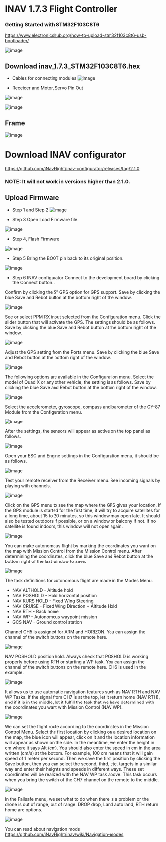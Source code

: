 # INAV 1.7.3 Flight Controller

### Getting Started with STM32F103C8T6
https://www.electronicshub.org/how-to-upload-stm32f103c8t6-usb-bootloader/

![image](https://user-images.githubusercontent.com/19993109/140780448-febede84-03c3-4273-a66f-178484e75ccb.png)


## Download inav_1.7.3_STM32F103C8T6.hex


* Cables for connecting modules
![image](https://user-images.githubusercontent.com/19993109/140774268-1bb3cb9c-603a-4fba-bbcb-0cc5cba95517.png)

* Receicer and Motor, Servo Pin Out

![image](https://user-images.githubusercontent.com/19993109/140774450-e447498e-a044-462c-a7f2-99cccc2b6729.png)

![image](https://user-images.githubusercontent.com/19993109/140774510-0e2ab9ea-3e26-4dfb-a0b3-44394f702c3b.png)

## Frame 

![image](https://user-images.githubusercontent.com/19993109/140774593-b2654240-cabf-4b55-9abf-6fa653c3c14b.png)

# Download INAV configurator

https://github.com/iNavFlight/inav-configurator/releases/tag/2.1.0

### NOTE: It will not work in versions higher than 2.1.0.

## Upload Firmware
* Step 1 and Step 2
![image](https://user-images.githubusercontent.com/19993109/141267643-f8971246-7724-4021-9e5d-1998848587ae.png)

* Step 3 Open Load Firmware file.

![image](https://user-images.githubusercontent.com/19993109/141267858-dd03625d-053d-4b0a-a45d-38c334ea5253.png)

* Step 4, Flash Firmware

![image](https://user-images.githubusercontent.com/19993109/141267945-9cba0dc3-a6b1-4832-b9b9-d05921df7dd7.png)

* Step 5 Bring the BOOT pin back to its original position.

![image](https://user-images.githubusercontent.com/19993109/141268997-cdf3e8ef-b9f4-4aab-9d6f-25ddc8efb2b9.png)

* Step 6 INAV configurator Connect to the development board by clicking the Connect button..

Confirm by clicking the 5” GPS option for GPS support. Save by clicking the blue Save and Rebot button at the bottom right of the window.

![image](https://user-images.githubusercontent.com/19993109/140774708-dd2d429e-9432-4b27-a8c0-24981b8448eb.png)

See or select PPM RX input selected from the Configuration menu. Click the slider button that will activate the GPS. The settings should be as follows. Save by clicking the blue Save and Rebot button at the bottom right of the window.

![image](https://user-images.githubusercontent.com/19993109/140774785-318273c0-2694-4c33-ab01-4be2fbab1ecc.png)

Adjust the GPS setting from the Ports menu. Save by clicking the blue Save and Rebot button at the bottom right of the window.

![image](https://user-images.githubusercontent.com/19993109/140774942-dd042458-c081-41f7-8cc7-373e865bc656.png)

The following options are available in the Configuration menu. Select the model of Quad X or any other vehicle, the setting is as follows. Save by clicking the blue Save and Rebot button at the bottom right of the window.

![image](https://user-images.githubusercontent.com/19993109/140775071-c71d88ec-a4f4-4b77-b577-439d15de7818.png)

Select the accelerometer, gyroscope, compass and barometer of the GY-87 Module from the Configuration menu.

![image](https://user-images.githubusercontent.com/19993109/140775165-6dd3cf4c-7300-4cba-a110-25c946e97eac.png)

After the settings, the sensors will appear as active on the top panel as follows.

![image](https://user-images.githubusercontent.com/19993109/140775286-ecab39b4-f45c-4919-9416-5005c9483d71.png)

Open your ESC and Engine settings in the Configuration menu, it should be as follows.

![image](https://user-images.githubusercontent.com/19993109/140775378-ed299652-a2e0-4636-ada8-d6dd4b41ca3c.png)

Test your remote receiver from the Receiver menu. See incoming signals by playing with channels.

![image](https://user-images.githubusercontent.com/19993109/140775474-36d57210-fe51-4dd5-a172-9ac738bb04ca.png)

Click on the GPS menu to see the map where the GPS gives your location. If the GPS module is started for the first time, it will try to acquire satellites for a long time, about 15 to 20 minutes, so this window may open late. It should also be tested outdoors if possible, or on a window or balcony if not. If no satellite is found indoors, this window will not open again.

![image](https://user-images.githubusercontent.com/19993109/140775570-96ce04d6-c67d-4419-b5c6-3f37a0212855.png)

You can make autonomous flight by marking the coordinates you want on the map with Mission Control from the Mission Control menu. After determining the coordinates, click the blue Save and Rebot button at the bottom right of the last window to save.

![image](https://user-images.githubusercontent.com/19993109/140775651-e7d6c730-d28f-4935-8a1f-19d8def50bec.png)

The task definitions for autonomous flight are made in the Modes Menu.
* NAV ALTHOLD - Altitude hold
* NAV POSHOLD - Hold horizontal position
* NAV KURS HOLD - Fixed Wing Steering
* NAV CRUISE - Fixed Wing Direction + Altitude Hold
* NAV RTH - Back home
* NAV WP - Autonomous waypoint mission
* GCS NAV - Ground control station

Channel CH5 is assigned for ARM and HORIZON. You can assign the channel of the switch buttons on the remote here.

![image](https://user-images.githubusercontent.com/19993109/140775877-b15e975d-7f9e-430e-bec4-666c8d310530.png)

NAV POSHOLD position hold. Always check that POSHOLD is working properly before using RTH or starting a WP task. You can assign the channel of the switch buttons on the remote here. CH6 is used in the example.

![image](https://user-images.githubusercontent.com/19993109/140775955-f6bf9b32-327a-4ac2-9fe8-5e825a9f7a69.png)

It allows us to use automatic navigation features such as NAV RTH and NAV WP Tasks. If the signal from CH7 is at the top, let it return home (NAV RTH), and if it is in the middle, let it fulfill the task that we have determined with the coordinates you want with Mission Control (NAV WP).

![image](https://user-images.githubusercontent.com/19993109/140776018-bfea642e-a234-483e-b52c-453ff45e17a6.png)

We can set the flight route according to the coordinates in the Mission Control Menu. Select the first location by clicking on a desired location on the map, the blue icon will appear, click on it and the location information will appear as shown on the side. In the meantime, we enter the height in cm where it says Alt (cm). You should also enter the speed in cm in the area written (cm/s) at the bottom. For example, 100 cm means that it will gain speed of 1 meter per second. Then we save the first position by clicking the Save button, then you can select the second, third, etc. targets in a similar way and enter their heights and speeds in different ways. These set coordinates will be realized with the NAV WP task above. This task occurs when you bring the switch of the CH7 channel on the remote to the middle.

![image](https://user-images.githubusercontent.com/19993109/140776106-90a1d7d4-4e91-4075-9def-c4ddd1239c86.png)

In the Failsafe menu, we set what to do when there is a problem or the drone is out of range, out of range. DROP drop, Land auto land, RTH return home are options.

![image](https://user-images.githubusercontent.com/19993109/140776208-7252c0d7-4803-47c3-ab3b-5e6bc279723b.png)



You can read about navigation mods
https://github.com/iNavFlight/inav/wiki/Navigation-modes






